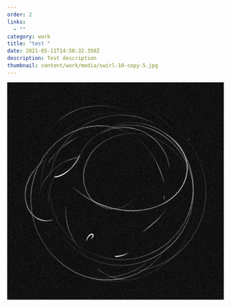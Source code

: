 ```yaml
---
order: 2
links:
  - ""
category: work
title: "test "
date: 2021-05-11T14:58:32.350Z
description: Test description
thumbnail: content/work/media/swirl-10-copy-5.jpg
---
```

![](content/work/media/swirl-1-.jpg)